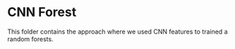 # CNN Forest

This folder contains the approach where we used CNN features to trained a random forests.
